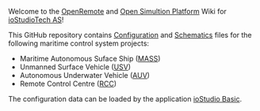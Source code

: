Welcome to the [OpenRemote](https://www.oicl.no/projects/openremote) and [Open Simultion Platform](https://opensimulationplatform.com/) Wiki for [ioStudioTech AS](https://www.iostudiotech.com)!

This GitHub repository contains [Configuration](https://github.com/omi-iost/openremote-iost/tree/main/Configuration) and [Schematics](https://github.com/omi-iost/openremote-iost/tree/main/Schematics) files for the following maritime control system projects:

- Maritime Autonomous Suface Ship ([MASS](MASS/HomeMass.md))
- Unmanned Surface Vehicle ([USV](USV/HomeUsv.md))
- Autonomous Underwater Vehicle ([AUV](AUV/HomeAuv.md))
- Remote Control Centre ([RCC](RCC/HomeRcc.md))

The configuration data can be loaded by the application [ioStudio Basic](https://www.iostudiotech.com/iostudio-basic).
